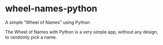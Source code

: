 # wheel-names-python
 A simple “Wheel of Names” using Python 

  The Wheel of Names with Python is a very simple app, without any design, to randomly pick a name. 
